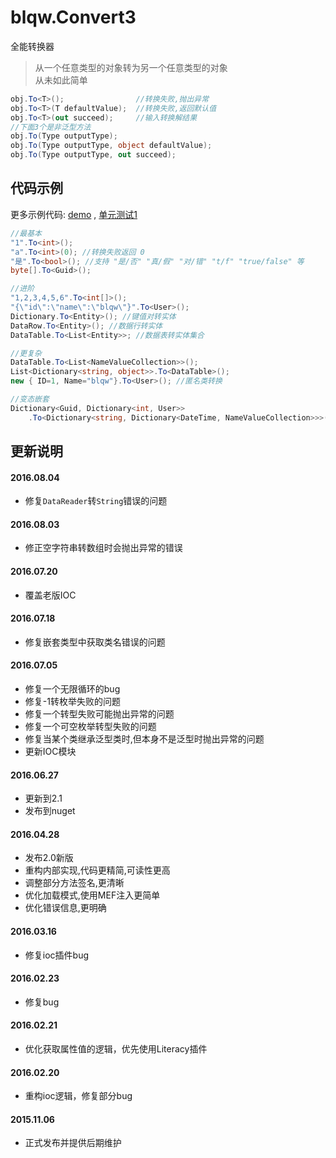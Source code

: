 # blqw.Convert3
全能转换器

>从一个任意类型的对象转为另一个任意类型的对象  
>从未如此简单  
```csharp
obj.To<T>();                //转换失败,抛出异常
obj.To<T>(T defaultValue);  //转换失败,返回默认值
obj.To<T>(out succeed);     //输入转换解结果
//下面3个是非泛型方法 
obj.To(Type outputType);
obj.To(Type outputType, object defaultValue);
obj.To(Type outputType, out succeed);
```

## 代码示例
更多示例代码: [demo](https://github.com/blqw/blqw.Convert3/blob/master/Demo/Program.cs) , [单元测试1](https://github.com/blqw/blqw.Convert3/blob/master/UnitTest/%E5%9F%BA%E6%9C%AC%E5%8A%9F%E8%83%BD%E6%B5%8B%E8%AF%95.cs)  
```csharp
//最基本
"1".To<int>();
"a".To<int>(0); //转换失败返回 0
"是".To<bool>(); //支持 "是/否" "真/假" "对/错" "t/f" "true/false" 等
byte[].To<Guid>();

//进阶
"1,2,3,4,5,6".To<int[]>();
"{\"id\":\"name\":\"blqw\"}".To<User>();
Dictionary.To<Entity>(); //键值对转实体
DataRow.To<Entity>(); //数据行转实体
DataTable.To<List<Entity>>; //数据表转实体集合

//更复杂
DataTable.To<List<NameValueCollection>>(); 
List<Dictionary<string, object>>.To<DataTable>(); 
new { ID=1, Name="blqw"}.To<User>(); //匿名类转换

//变态嵌套
Dictionary<Guid, Dictionary<int, User>>
    .To<Dictionary<string, Dictionary<DateTime, NameValueCollection>>>(); //不能理解就算了
```

## 更新说明  
#### 2016.08.04
* 修复`DataReader`转`String`错误的问题

#### 2016.08.03
* 修正空字符串转数组时会抛出异常的错误

#### 2016.07.20
* 覆盖老版IOC  

#### 2016.07.18
* 修复嵌套类型中获取类名错误的问题  

#### 2016.07.05
* 修复一个无限循环的bug  
* 修复-1转枚举失败的问题  
* 修复一个转型失败可能抛出异常的问题  
* 修复一个可空枚举转型失败的问题  
* 修复当某个类继承泛型类时,但本身不是泛型时抛出异常的问题  
* 更新IOC模块  

#### 2016.06.27
* 更新到2.1  
* 发布到nuget  

#### 2016.04.28  
* 发布2.0新版  
* 重构内部实现,代码更精简,可读性更高  
* 调整部分方法签名,更清晰  
* 优化加载模式,使用MEF注入更简单  
* 优化错误信息,更明确  

#### 2016.03.16
* 修复ioc插件bug  
  
#### 2016.02.23  
* 修复bug  

#### 2016.02.21  
* 优化获取属性值的逻辑，优先使用Literacy插件  

#### 2016.02.20  
* 重构ioc逻辑，修复部分bug  

#### 2015.11.06
* 正式发布并提供后期维护
